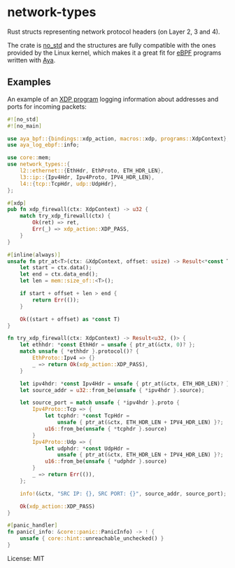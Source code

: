 # network-types

Rust structs representing network protocol headers (on Layer 2, 3 and 4).

The crate is [no_std](https://docs.rust-embedded.org/book/intro/no-std.html)
and the structures are fully compatible with the ones provided by the Linux
kernel, which makes it a great fit for [eBPF](https://ebpf.io/) programs
written with [Aya](https://aya-rs.dev/).

## Examples

An example of an [XDP program](https://aya-rs.dev/book/start/) logging
information about addresses and ports for incoming packets:

```rust
#![no_std]
#![no_main]

use aya_bpf::{bindings::xdp_action, macros::xdp, programs::XdpContext};
use aya_log_ebpf::info;

use core::mem;
use network_types::{
    l2::ethernet::{EthHdr, EthProto, ETH_HDR_LEN},
    l3::ip::{Ipv4Hdr, Ipv4Proto, IPV4_HDR_LEN},
    l4::{tcp::TcpHdr, udp::UdpHdr},
};

#[xdp]
pub fn xdp_firewall(ctx: XdpContext) -> u32 {
    match try_xdp_firewall(ctx) {
        Ok(ret) => ret,
        Err(_) => xdp_action::XDP_PASS,
    }
}

#[inline(always)]
unsafe fn ptr_at<T>(ctx: &XdpContext, offset: usize) -> Result<*const T, ()> {
    let start = ctx.data();
    let end = ctx.data_end();
    let len = mem::size_of::<T>();

    if start + offset + len > end {
        return Err(());
    }

    Ok((start + offset) as *const T)
}

fn try_xdp_firewall(ctx: XdpContext) -> Result<u32, ()> {
    let ethhdr: *const EthHdr = unsafe { ptr_at(&ctx, 0)? };
    match unsafe { *ethhdr }.protocol()? {
        EthProto::Ipv4 => {}
        _ => return Ok(xdp_action::XDP_PASS),
    }

    let ipv4hdr: *const Ipv4Hdr = unsafe { ptr_at(&ctx, ETH_HDR_LEN)? };
    let source_addr = u32::from_be(unsafe { *ipv4hdr }.source);

    let source_port = match unsafe { *ipv4hdr }.proto {
        Ipv4Proto::Tcp => {
            let tcphdr: *const TcpHdr =
                unsafe { ptr_at(&ctx, ETH_HDR_LEN + IPV4_HDR_LEN) }?;
            u16::from_be(unsafe { *tcphdr }.source)
        }
        Ipv4Proto::Udp => {
            let udphdr: *const UdpHdr =
                unsafe { ptr_at(&ctx, ETH_HDR_LEN + IPV4_HDR_LEN) }?;
            u16::from_be(unsafe { *udphdr }.source)
        }
        _ => return Err(()),
    };

    info!(&ctx, "SRC IP: {}, SRC PORT: {}", source_addr, source_port);

    Ok(xdp_action::XDP_PASS)
}

#[panic_handler]
fn panic(_info: &core::panic::PanicInfo) -> ! {
    unsafe { core::hint::unreachable_unchecked() }
}
```

License: MIT
